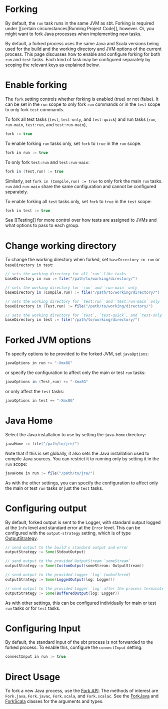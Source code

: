 [Fork API]: http://harrah.github.com/xsbt/latest/api/sbt/Fork$.html
[ForkJava]: http://harrah.github.com/xsbt/latest/api/sbt/Fork$.ForkJava.html
[ForkScala]: http://harrah.github.com/xsbt/latest/api/sbt/Fork$.ForkScala.html
[OutputStrategy]: http://harrah.github.com/xsbt/latest/api/sbt/OutputStrategy.html

# Forking

By default, the `run` task runs in the same JVM as sbt.  Forking is required under [[certain circumstances|Running Project Code]], however.  Or, you might want to fork Java processes when implementing new tasks.

By default, a forked process uses the same Java and Scala versions being used for the build and the working directory and JVM options of the current process.  This page discusses how to enable and configure forking for both `run` and `test` tasks.  Each kind of task may be configured separately by scoping the relevant keys as explained below.

# Enable forking

The `fork` setting controls whether forking is enabled (true) or not (false).  It can be set in the `run` scope to only fork `run` commands or in the `test` scope to only fork `test` commands.

To fork all test tasks (`test`, `test-only`, and `test-quick`) and run tasks (`run`, `run-main`, `test:run`, and `test:run-main`),

```scala
fork := true
```

To enable forking `run` tasks only, set `fork` to `true` in the `run` scope.

```scala
fork in run := true
```

To only fork `test:run` and `test:run-main`:

```scala
fork in (Test,run) := true
```

Similarly, set `fork in (Compile,run) := true` to only fork the main `run` tasks.  `run` and `run-main` share the same configuration and cannot be configured separately.

To enable forking all `test` tasks only, set `fork` to `true` in the `test` scope:

```scala
fork in test := true
```

See [[Testing]] for more control over how tests are assigned to JVMs and what options to pass to each group.

# Change working directory

To change the working directory when forked, set `baseDirectory in run` or `baseDirectory in test`:

```scala
// sets the working directory for all `run`-like tasks
baseDirectory in run := file("/path/to/working/directory/")

// sets the working directory for `run` and `run-main` only
baseDirectory in (Compile,run) := file("/path/to/working/directory/")

// sets the working directory for `test:run` and `test:run-main` only
baseDirectory in (Test,run) := file("/path/to/working/directory/")

// sets the working directory for `test`, `test-quick`, and `test-only`
baseDirectory in test := file("/path/to/working/directory/")
```

# Forked JVM options

To specify options to be provided to the forked JVM, set `javaOptions`:

```scala
javaOptions in run += "-Xmx8G"
```

or specify the configuration to affect only the main or test `run` tasks:

```scala
javaOptions in (Test,run) += "-Xmx8G"
```

or only affect the `test` tasks:

```scala
javaOptions in test += "-Xmx8G"
```

# Java Home

Select the Java installation to use by setting the `java-home` directory:

```scala
javaHome := file("/path/to/jre/")
```

Note that if this is set globally, it also sets the Java installation used to compile Java sources.  You can restrict it to running only by setting it in the `run` scope:

```scala
javaHome in run := file("/path/to/jre/")
```

As with the other settings, you can specify the configuration to affect only the main or test `run` tasks or just the `test` tasks.

# Configuring output

By default, forked output is sent to the Logger, with standard output logged at the `Info` level and standard error at the `Error` level.
This can be configured with the `output-strategy` setting, which is of type [OutputStrategy].

```scala
// send output to the build's standard output and error
outputStrategy := Some(StdoutOutput)

// send output to the provided OutputStream `someStream`
outputStrategy := Some(CustomOutput(someStream: OutputStream))

// send output to the provided Logger `log` (unbuffered)
outputStrategy := Some(LoggedOutput(log: Logger))

// send output to the provided Logger `log` after the process terminates
outputStrategy := Some(BufferedOutput(log: Logger))
```

As with other settings, this can be configured individually for main or test `run` tasks or for `test` tasks.

# Configuring Input

By default, the standard input of the sbt process is not forwarded to the forked process.  To enable this, configure the `connectInput` setting:

```scala
connectInput in run := true
```

# Direct Usage

To fork a new Java process, use the [Fork API].  The methods of interest are `Fork.java`, `Fork.javac`, `Fork.scala`, and `Fork.scalac`.  See the [ForkJava] and [ForkScala] classes for the arguments and types.
